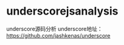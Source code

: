 underscorejsanalysis
====================

underscore源码分析
underscore地址：https://github.com/jashkenas/underscore
